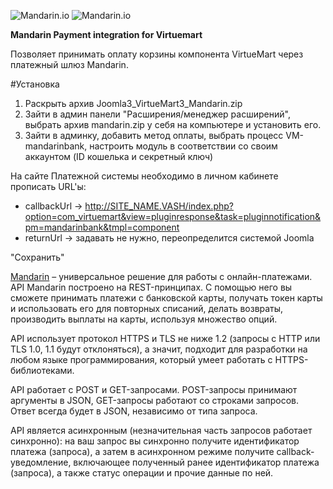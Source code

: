 ![Mandarin.io](../../../../assets/images/Payments_by_color.png#gh-light-mode-only)
![Mandarin.io](../../../../assets/images/Payments_by_color_bl.png#gh-dark-mode-only)

<b>Mandarin Payment integration for Virtuemart</b>

Позволяет принимать оплату корзины компонента VirtueMart через платежный шлюз Mandarin.

#Установка
1. Раскрыть архив Joomla3_VirtueMart3_Mandarin.zip
2. Зайти в админ панели "Расширения/менеджер расширений", выбрать архив mandarin.zip у себя на компьютере и установить его.
3. Зайти в админку, добавить метод оплаты, выбрать процесс VM-mandarinbank, настроить модуль в соответствии со своим аккаунтом (ID кошелька и секретный ключ)

На сайте Платежной системы необходимо в личном кабинете прописать URL'ы:
* callbackUrl -> http://SITE_NAME.VASH/index.php?option=com_virtuemart&view=pluginresponse&task=pluginnotification&pm=mandarinbank&tmpl=component
* returnUrl  -> задавать не нужно, переопределится системой Joomla

"Сохранить"

[Mandarin](https://mandarin.io) – универсальное решение для работы с онлайн-платежами. API Mandarin построено на REST-принципах. С помощью него вы сможете принимать платежи с банковской карты, получать токен карты и использовать его для повторных списаний, делать возвраты, производить выплаты на карты, используя множество опций.

API использует протокол HTTPS и TLS не ниже 1.2 (запросы с HTTP или TLS 1.0, 1.1 будут отклоняться), а значит, подходит для разработки на любом языке программирования, который умеет работать с HTTPS-библиотеками.

API работает с POST и GET-запросами. POST-запросы принимают аргументы в JSON, GET-запросы работают со строками запросов. Ответ всегда будет в JSON, независимо от типа запроса.

API является асинхронным (незначительная часть запросов работает синхронно): на ваш запрос вы синхронно получите идентификатор платежа (запроса), а затем в асинхронном режиме получите callback-уведомление, включающее полученный ранее идентификатор платежа (запроса), а также статус операции и прочие данные по ней.
